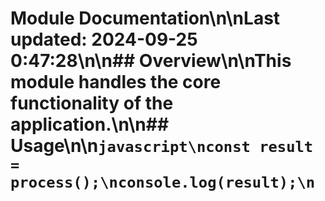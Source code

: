 # Module Documentation\n\nLast updated: 2024-09-25 0:47:28\n\n## Overview\n\nThis module handles the core functionality of the application.\n\n## Usage\n\n```javascript\nconst result = process();\nconsole.log(result);\n```
